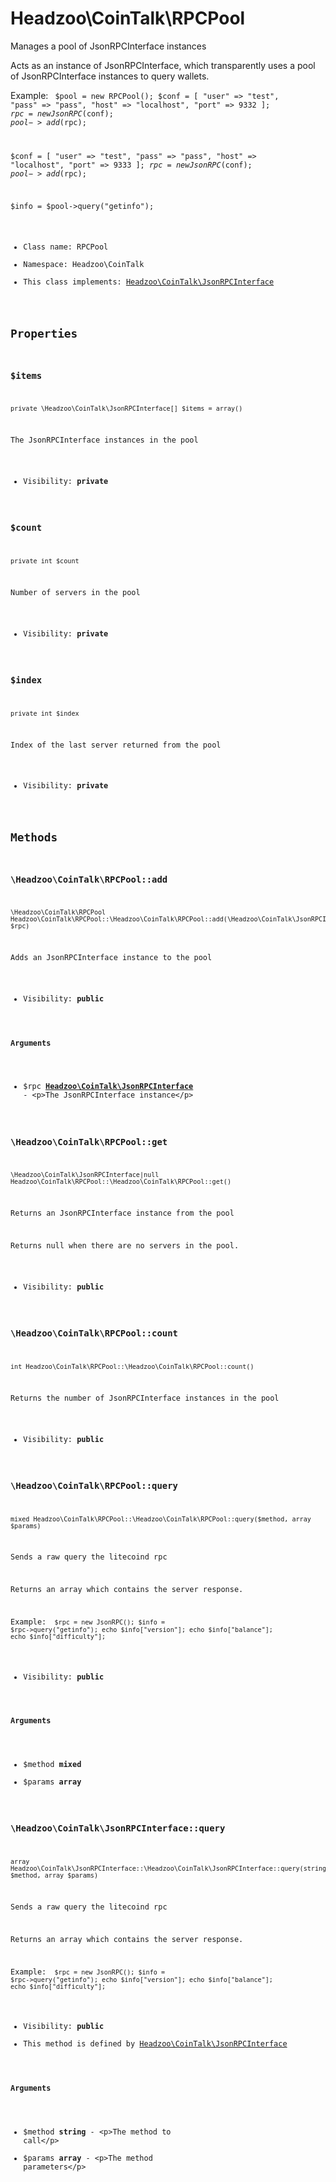 Headzoo\CoinTalk\RPCPool
===============

Manages a pool of JsonRPCInterface instances

Acts as an instance of JsonRPCInterface, which transparently uses a pool of JsonRPCInterface
instances to query wallets.

Example:
<code>
 $pool = new RPCPool();
 $conf = [
     "user" => "test",
     "pass" => "pass",
     "host" => "localhost",
     "port" => 9332
 ];
 $rpc = new JsonRPC($conf);
 $pool->add($rpc);

 $conf = [
     "user" => "test",
     "pass" => "pass",
     "host" => "localhost",
     "port" => 9333
 ];
 $rpc = new JsonRPC($conf);
 $pool->add($rpc);

 $info = $pool->query("getinfo");


* Class name: RPCPool
* Namespace: Headzoo\CoinTalk
* This class implements: [Headzoo\CoinTalk\JsonRPCInterface](Headzoo-CoinTalk-JsonRPCInterface.md)




Properties
----------


### $items

```
private \Headzoo\CoinTalk\JsonRPCInterface[] $items = array()
```

The JsonRPCInterface instances in the pool



* Visibility: **private**


### $count

```
private int $count
```

Number of servers in the pool



* Visibility: **private**


### $index

```
private int $index
```

Index of the last server returned from the pool



* Visibility: **private**


Methods
-------


### \Headzoo\CoinTalk\RPCPool::add

```
\Headzoo\CoinTalk\RPCPool Headzoo\CoinTalk\RPCPool::\Headzoo\CoinTalk\RPCPool::add(\Headzoo\CoinTalk\JsonRPCInterface $rpc)
```

Adds an JsonRPCInterface instance to the pool



* Visibility: **public**

#### Arguments

* $rpc **[Headzoo\CoinTalk\JsonRPCInterface](Headzoo-CoinTalk-JsonRPCInterface.md)** - &lt;p&gt;The JsonRPCInterface instance&lt;/p&gt;



### \Headzoo\CoinTalk\RPCPool::get

```
\Headzoo\CoinTalk\JsonRPCInterface|null Headzoo\CoinTalk\RPCPool::\Headzoo\CoinTalk\RPCPool::get()
```

Returns an JsonRPCInterface instance from the pool

Returns null when there are no servers in the pool.

* Visibility: **public**



### \Headzoo\CoinTalk\RPCPool::count

```
int Headzoo\CoinTalk\RPCPool::\Headzoo\CoinTalk\RPCPool::count()
```

Returns the number of JsonRPCInterface instances in the pool



* Visibility: **public**



### \Headzoo\CoinTalk\RPCPool::query

```
mixed Headzoo\CoinTalk\RPCPool::\Headzoo\CoinTalk\RPCPool::query($method, array $params)
```

Sends a raw query the litecoind rpc

Returns an array which contains the server response.

Example:
<code>
 $rpc  = new JsonRPC();
 $info = $rpc->query("getinfo");
 echo $info["version"];
 echo $info["balance"];
 echo $info["difficulty"];
</code>

* Visibility: **public**

#### Arguments

* $method **mixed**
* $params **array**



### \Headzoo\CoinTalk\JsonRPCInterface::query

```
array Headzoo\CoinTalk\JsonRPCInterface::\Headzoo\CoinTalk\JsonRPCInterface::query(string $method, array $params)
```

Sends a raw query the litecoind rpc

Returns an array which contains the server response.

Example:
<code>
 $rpc  = new JsonRPC();
 $info = $rpc->query("getinfo");
 echo $info["version"];
 echo $info["balance"];
 echo $info["difficulty"];
</code>

* Visibility: **public**
* This method is defined by [Headzoo\CoinTalk\JsonRPCInterface](Headzoo-CoinTalk-JsonRPCInterface.md)

#### Arguments

* $method **string** - &lt;p&gt;The method to call&lt;/p&gt;
* $params **array** - &lt;p&gt;The method parameters&lt;/p&gt;


